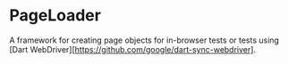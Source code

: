 PageLoader
============

A framework for creating page objects for in-browser tests or
tests using [Dart WebDriver][https://github.com/google/dart-sync-webdriver].

